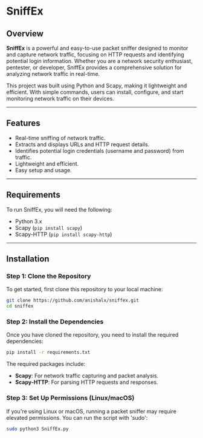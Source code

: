# SniffEx

## Overview

**SniffEx** is a powerful and easy-to-use packet sniffer designed to monitor and capture network traffic, focusing on HTTP requests and identifying potential login information. Whether you are a network security enthusiast, pentester, or developer, SniffEx provides a comprehensive solution for analyzing network traffic in real-time.

This project was built using Python and Scapy, making it lightweight and efficient. With simple commands, users can install, configure, and start monitoring network traffic on their devices.

---

## Features

- Real-time sniffing of network traffic.
- Extracts and displays URLs and HTTP request details.
- Identifies potential login credentials (username and password) from traffic.
- Lightweight and efficient.
- Easy setup and usage.

---

## Requirements

To run SniffEx, you will need the following:

- Python 3.x
- Scapy (`pip install scapy`)
- Scapy-HTTP (`pip install scapy-http`)

---

## Installation

### Step 1: Clone the Repository

To get started, first clone this repository to your local machine:

```bash
git clone https://github.com/anishalx/sniffex.git
cd sniffex
```
### Step 2: Install the Dependencies

Once you have cloned the repository, you need to install the required dependencies:

```bash
pip install -r requirements.txt
```

The required packages include:

- **Scapy**: For network traffic capturing and packet analysis.
- **Scapy-HTTP**: For parsing HTTP requests and responses.

### Step 3: Set Up Permissions (Linux/macOS)

If you're using Linux or macOS, running a packet sniffer may require elevated permissions. You can run the script with 'sudo':

```bash
sudo python3 SniffEx.py
```
